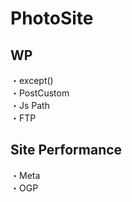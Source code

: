 # PhotoSite  

## WP  
・except()                          
・PostCustom  
・Js Path  
・FTP

## Site Performance
・Meta  
・OGP
